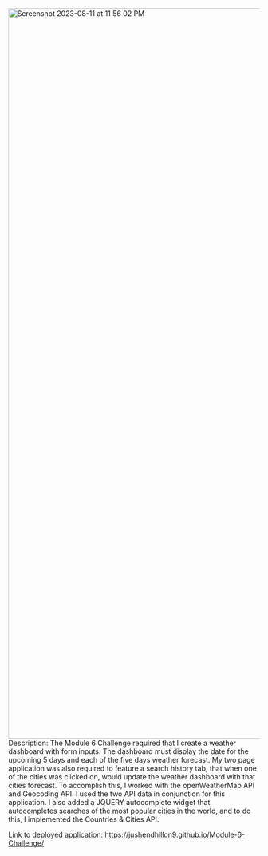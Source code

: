 <img width="1465" alt="Screenshot 2023-08-11 at 11 56 02 PM" src="https://github.com/jushendhillon9/Module-6-Challenge/assets/137123520/b5bdcbe5-5592-4fe3-909c-1c044e4c2a4d">
Description: The Module 6 Challenge required that I create a weather dashboard with form inputs. The dashboard must display the date for the upcoming 5 days and each of the five days weather forecast. My two page application was also required to feature a search history tab, that when one of the cities was clicked on, would update the weather dashboard with that cities forecast. To accomplish this, I worked with the openWeatherMap API and Geocoding API. I used the two API data in conjunction for this application. I also added a JQUERY autocomplete widget that autocompletes searches of the most popular cities in the world, and to do this, I implemented the Countries & Cities API.

Link to deployed application: https://jushendhillon9.github.io/Module-6-Challenge/
